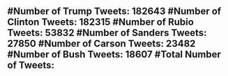 #Number of Trump Tweets: 182643
#Number of Clinton Tweets: 182315
#Number of Rubio Tweets: 53832
#Number of Sanders Tweets: 27850
#Number of Carson Tweets: 23482
#Number of Bush Tweets: 18607
#Total Number of Tweets:  
---
